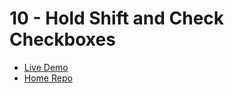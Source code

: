 # 10 - Hold Shift and Check Checkboxes

- [Live Demo](#)
- [Home Repo](https://github.com/aleaxim/js30)
